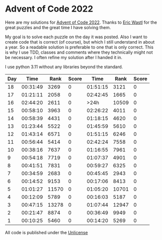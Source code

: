 # Advent of Code 2022

Here are my solutions for [Advent of Code 2022](https://adventofcode.com/2022). Thanks to [Eric Wastl](http://was.tl) for the great puzzles and the great time I have solving them.

My goal is to solve each puzzle on the day it was posted. Also I want to create code that is correct (of course), but which I still understand in about a year. So a readable solution is preferable to one that is only correct. This is why I use TDD, classes and comments where they technically might not be necessary. I often refine my solution after I handed it in.

I use python 3.11 without any libraries beyond the standard.

| Day | Time      | Rank  | Score | Time     | Rank  | Score |
| --- | --------- | ----- | ----- | -------- | ----- | ----- |
| 18  | 00:31:49  | 3269  |    0  | 01:51:15 |  3121 |     0 |
| 17  | 01:21:11  | 2058  |    0  | 02:42:45 |  1665 |     0 |
| 16  | 02:44:20  | 2611  |    0  |     >24h | 10509 |     0 |
| 15  | 00:58:10  | 3963  |    0  | 02:26:22 |  4011 |     0 |
| 14  | 00:58:39  | 4431  |    0  | 01:18:15 |  4620 |     0 |
| 13  | 01:23:44  | 5522  |    0  | 01:45:59 |  5610 |     0 |
| 12  | 01:43:14  | 6571  |    0  | 01:51:15 |  6246 |     0 |
| 11  | 00:56:44  | 5414  |    0  | 02:42:24 |  7558 |     0 |
| 10  | 00:38:16  | 7637  |    0  | 01:16:55 |  7961 |     0 |
|  9  | 00:54:18  | 7719  |    0  | 01:07:37 |  4901 |     0 |
|  8  | 00:41:51  | 7831  |    0  | 00:59:27 |  6325 |     0 |
|  7  | 00:34:59  | 2683  |    0  | 00:45:45 |  2943 |     0 |
|  6  | 00:14:52  | 9153  |    0  | 00:17:06 |  8413 |     0 |
|  5  | 01:01:27  |11570  |    0  | 01:05:20 | 10701 |     0 |
|  4  | 00:12:09  | 5789  |    0  | 00:16:03 |  5187 |     0 |
|  3  | 00:47:15  |13278  |    0  | 01:07:44 | 12947 |     0 |
|  2  | 00:21:47  | 8874  |    0  | 00:36:49 |  9949 |     0 |
|  1  | 00:10:25  | 5460  |    0  | 00:14:20 |  5269 |     0 |

All code is published under the [Unlicense](https://unlicense.org/)